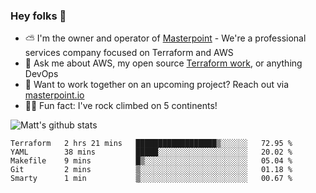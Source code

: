 

### Hey folks 👋

- ⛅️ I'm the owner and operator of [Masterpoint](https://masterpoint.io) - We're a professional services company focused on Terraform and AWS
- 💬 Ask me about AWS, my open source [Terraform work](https://github.com/masterpointio?q=terraform&type=&language=hcl), or anything DevOps
- 🔨 Want to work together on an upcoming project? Reach out via [masterpoint.io](https://masterpoint.io)
- 🧗‍♂️ Fun fact: I've rock climbed on 5 continents! 


![Matt's github stats](https://github-readme-stats.vercel.app/api?username=Gowiem&count_private=true&theme=cobalt&show_icons=true)

<!--START_SECTION:waka-->
```text
Terraform   2 hrs 21 mins   ██████████████████▒░░░░░░   72.95 % 
YAML        38 mins         █████░░░░░░░░░░░░░░░░░░░░   20.02 % 
Makefile    9 mins          █▒░░░░░░░░░░░░░░░░░░░░░░░   05.04 % 
Git         2 mins          ▒░░░░░░░░░░░░░░░░░░░░░░░░   01.18 % 
Smarty      1 min           ▒░░░░░░░░░░░░░░░░░░░░░░░░   00.67 % 
```
<!--END_SECTION:waka-->
